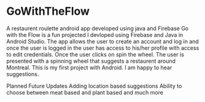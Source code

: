 # GoWithTheFlow
A restaurent roulette android app developed using java and Firebase
Go with the Flow is a fun projected I devloped using Firebase and Java in Android Studio. 
The app allows the user to create an account and log in and once the user is logged in the user has access to his/her profile with access to edit credentials.
Once the user clicks on spin the wheel. The user is presented with a spinning wheel that suggests a restaurent around Montreal.
This is my first project with Android. I am happy to hear suggestions.

Planned Future Updates
Adding location based suggestions
Ability to choose between meat based and plant based 
and much more
